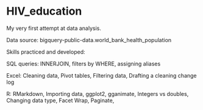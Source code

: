 # HIV_education
My very first attempt at data analysis. 

Data source:
bigquery-public-data.world_bank_health_population

Skills practiced and developed:

SQL queries:
  INNERJOIN,
  filters by WHERE,
  assigning aliases
  
Excel:
  Cleaning data,
  Pivot tables,
  Filtering data,
  Drafting a cleaning change log
  
R:
  RMarkdown,
  Importing data,
  ggplot2,
  gganimate,
  Integers vs doubles,
  Changing data type,
  Facet Wrap,
  Paginate,
